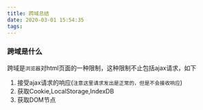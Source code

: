 ```yaml
---
title: 跨域总结
date: 2020-03-01 15:54:35
tags:
---
```


### 跨域是什么

跨域是`浏览器`对html页面的一种限制，这种限制不止包括ajax请求，如下

1. 接受ajax请求的响应(`注意这里请求发出是正常的，但是不会接收响应`)
2. 获取Cookie,LocalStorage,IndexDB
3. 获取DOM节点
